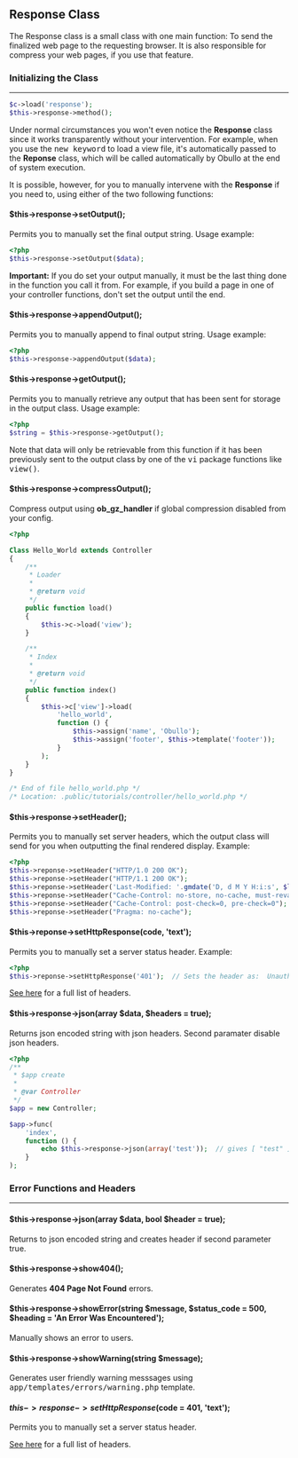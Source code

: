 
## Response Class

The Response class is a small class with one main function: To send the finalized web page to the requesting browser. It is also responsible for compress your web pages, if you use that feature.

### Initializing the Class

------

```php
$c->load('response');
$this->response->method();
```

Under normal circumstances you won't even notice the <b>Response</b> class since it works transparently without your intervention. For example, when you use the <kbd>new keyword</kbd> to load a view file, it's automatically passed to the <b>Reponse</b> class, which will be called automatically by Obullo at the end of system execution.

It is possible, however, for you to manually intervene with the <b>Response</b> if you need to, using either of the two following functions:

#### $this->response->setOutput();

Permits you to manually set the final output string. Usage example:

```php
<?php
$this->response->setOutput($data);
```

**Important:** If you do set your output manually, it must be the last thing done in the function you call it from. For example, if you build a page in one of your controller functions, don't set the output until the end.


#### $this->response->appendOutput();

Permits you to manually append to final output string. Usage example:

```php
<?php
$this->response->appendOutput($data);
```

#### $this->response->getOutput();

Permits you to manually retrieve any output that has been sent for storage in the output class. Usage example:

```php
<?php
$string = $this->response->getOutput();
```

Note that data will only be retrievable from this function if it has been previously sent to the output class by one of the <kbd>vi</kbd> package functions like <kbd>view()</kbd>.

#### $this->response->compressOutput();

Compress output using <b>ob_gz_handler</b> if global compression disabled from your config.

```php
<?php

Class Hello_World extends Controller
{
    /**
     * Loader
     * 
     * @return void
     */
    public function load()
    {
        $this->c->load('view');
    }

    /**
     * Index
     * 
     * @return void
     */
    public function index()
    {
        $this->c['view']->load(
            'hello_world',
            function () {
                $this->assign('name', 'Obullo');
                $this->assign('footer', $this->template('footer'));
            }
        );
    }
}

/* End of file hello_world.php */
/* Location: .public/tutorials/controller/hello_world.php */
```

#### $this->response->setHeader();

Permits you to manually set server headers, which the output class will send for you when outputting the final rendered display. Example:

```php
<?php
$this->reponse->setHeader("HTTP/1.0 200 OK");
$this->reponse->setHeader("HTTP/1.1 200 OK");
$this->reponse->setHeader('Last-Modified: '.gmdate('D, d M Y H:i:s', $lastUpdate).' GMT');
$this->reponse->setHeader("Cache-Control: no-store, no-cache, must-revalidate");
$this->reponse->setHeader("Cache-Control: post-check=0, pre-check=0");
$this->reponse->setHeader("Pragma: no-cache"); 
```

#### $this->reponse->setHttpResponse(code, 'text');

Permits you to manually set a server status header. Example:

```php
<?php
$this->reponse->setHttpResponse('401');  // Sets the header as:  Unauthorized
```

[See here](http://www.w3.org/Protocols/rfc2616/rfc2616-sec10.html) for a full list of headers.

#### $this->response->json(array $data, $headers = true);

Returns json encoded string with json headers. Second paramater disable json headers.

```php
<?php
/**
 * $app create
 * 
 * @var Controller
 */
$app = new Controller;

$app->func(
    'index',
    function () {
        echo $this->response->json(array('test'));  // gives [ "test" ]
    }
);
```

### Error Functions and Headers

------

#### $this->response->json(array $data, bool $header = true);

Returns to json encoded string and creates header if second parameter true.

#### $this->response->show404();

Generates <b>404 Page Not Found</b> errors.

#### $this->response->showError(string $message, $status_code = 500, $heading = 'An Error Was Encountered');

Manually shows an error to users.

#### $this->response->showWarning(string $message);

Generates user friendly warning messsages using <kbd>app/templates/errors/warning.php</kbd> template.

#### $this->response->setHttpResponse($code = 401, 'text');

Permits you to manually set a server status header.

[See here](http://www.w3.org/Protocols/rfc2616/rfc2616-sec10.html) for a full list of headers.